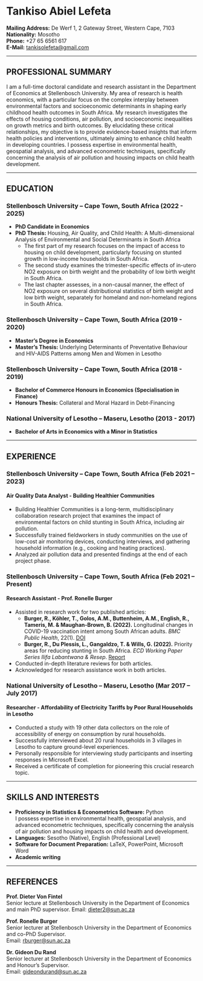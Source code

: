 # Tankiso Abiel Lefeta

**Mailing Address:** De Werf 1, 2 Gateway Street, Western Cape, 7103  
**Nationality:** Mosotho  
**Phone:** +27 65 6561 617  
**E-Mail:** [tankisolefeta@gmail.com](mailto:tankisolefeta@gmail.com)  

---

## PROFESSIONAL SUMMARY
I am a full-time doctoral candidate and research assistant in the Department of Economics at Stellenbosch University. My area of research is health economics, with a particular focus on the complex interplay between environmental factors and socioeconomic determinants in shaping early childhood health outcomes in South Africa. My research investigates the effects of housing conditions, air pollution, and socioeconomic inequalities on growth metrics and birth outcomes. By elucidating these critical relationships, my objective is to provide evidence-based insights that inform health policies and interventions, ultimately aiming to enhance child health in developing countries. I possess expertise in environmental health, geospatial analysis, and advanced econometric techniques, specifically concerning the analysis of air pollution and housing impacts on child health development.

---

## EDUCATION

### Stellenbosch University – Cape Town, South Africa (2022 - 2025)
- **PhD Candidate in Economics**
- **PhD Thesis:** Housing, Air Quality, and Child Health: A Multi-dimensional Analysis of Environmental and Social Determinants in South Africa
  - The first part of my research focuses on the impact of access to housing on child development, particularly focusing on stunted growth in low-income households in South Africa.
  - The second study examines the trimester-specific effects of in-utero NO2 exposure on birth weight and the probability of low birth weight in South Africa.
  - The last chapter assesses, in a non-causal manner, the effect of NO2 exposure on several distributional statistics of birth weight and low birth weight, separately for homeland and non-homeland regions in South Africa.

### Stellenbosch University – Cape Town, South Africa (2019 - 2020)
- **Master’s Degree in Economics**
- **Master’s Thesis:** Underlying Determinants of Preventative Behaviour and HIV-AIDS Patterns among Men and Women in Lesotho

### Stellenbosch University – Cape Town, South Africa (2018 - 2019)
- **Bachelor of Commerce Honours in Economics (Specialisation in Finance)**
- **Honours Thesis:** Collateral and Moral Hazard in Debt-Financing

### National University of Lesotho – Maseru, Lesotho (2013 - 2017)
- **Bachelor of Arts in Economics with a Minor in Statistics**

---

## EXPERIENCE

### Stellenbosch University – Cape Town, South Africa (Feb 2021 – 2023)
#### **Air Quality Data Analyst - Building Healthier Communities**
- Building Healthier Communities is a long-term, multidisciplinary collaboration research project that examines the impact of environmental factors on child stunting in South Africa, including air pollution.
- Successfully trained fieldworkers in study communities on the use of low-cost air monitoring devices, conducting interviews, and gathering household information (e.g., cooking and heating practices).
- Analyzed air pollution data and presented findings at the end of each project phase.

### Stellenbosch University – Cape Town, South Africa (Feb 2021 – Present)
#### **Research Assistant - Prof. Ronelle Burger**
- Assisted in research work for two published articles:
  - **Burger, R., Köhler, T., Golos, A.M., Buttenheim, A.M., English, R., Tameris, M. & Maughan-Brown, B. (2022).** Longitudinal changes in COVID-19 vaccination intent among South African adults. *BMC Public Health*, 22(1). [DOI](https://doi.org/10.1186/s12889-022-12826-5)
  - **Burger, R., Du Plessis, L., Gangaldzo, T. & Wills, G. (2022).** Priority areas for reducing stunting in South Africa. *ECD Working Paper Series Ilifa Labantwana & Resep*. [Report](https://ilifalabantwana.co.za/wp-content/uploads/2022/08/Ilifa-Labantwana-Reducing-Stunting-in-SA-report-V05.pdf)
- Conducted in-depth literature reviews for both articles.
- Acknowledged for research assistance work in both articles.

### National University of Lesotho – Maseru, Lesotho (Mar 2017 – July 2017)
#### **Researcher - Affordability of Electricity Tariffs by Poor Rural Households in Lesotho**
- Conducted a study with 19 other data collectors on the role of accessibility of energy on consumption by rural households.
- Successfully interviewed about 20 rural households in 3 villages in Lesotho to capture ground-level experiences.
- Personally responsible for interviewing study participants and inserting responses in Microsoft Excel.
- Received a certificate of completion for pioneering this crucial research topic.

---

## SKILLS AND INTERESTS
- **Proficiency in Statistics & Econometrics Software:** Python  
I possess expertise in environmental health, geospatial analysis, and advanced econometric techniques, specifically concerning the analysis of air pollution and housing impacts on child health and development. 
- **Languages:** Sesotho (Native), English (Professional Level)  
- **Software for Document Preparation:** LaTeX, PowerPoint, Microsoft Word  
- **Academic writing**  

---

## REFERENCES   
**Prof. Dieter Von Fintel**  
Senior lecture at Stellenbosch University in the Department of Economics and main PhD supervisor. 
Email: [dieter2@sun.ac.za](mailto:dieter2@sun.ac.za)

**Prof. Ronelle Burger**  
Senior lecturer at Stellenbosch University in the Department of Economics and co-PhD Supervisor.  
Email: [rburger@sun.ac.za](mailto:rburger@sun.ac.za)  

**Dr. Gideon Du Rand**  
Senior lecturer at Stellenbosch University in the Department of Economics and Honour’s Supervisor.  
Email: [gideondurand@sun.ac.za](mailto:gideondurand@sun.ac.za)  
